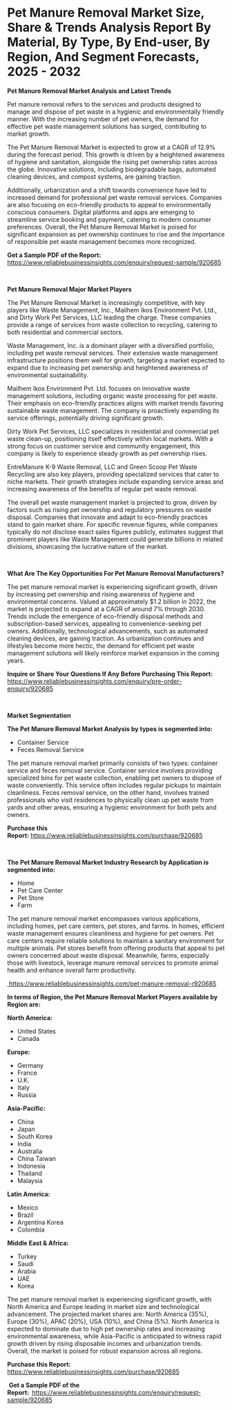 <p><h1>Pet Manure Removal Market Size, Share & Trends Analysis Report By Material, By Type, By End-user, By Region, And Segment Forecasts, 2025 - 2032</h1></p><p><strong>Pet Manure Removal Market Analysis and Latest Trends</strong></p>
<p><p>Pet manure removal refers to the services and products designed to manage and dispose of pet waste in a hygienic and environmentally friendly manner. With the increasing number of pet owners, the demand for effective pet waste management solutions has surged, contributing to market growth.</p><p>The Pet Manure Removal Market is expected to grow at a CAGR of 12.9% during the forecast period. This growth is driven by a heightened awareness of hygiene and sanitation, alongside the rising pet ownership rates across the globe. Innovative solutions, including biodegradable bags, automated cleaning devices, and compost systems, are gaining traction. </p><p>Additionally, urbanization and a shift towards convenience have led to increased demand for professional pet waste removal services. Companies are also focusing on eco-friendly products to appeal to environmentally conscious consumers. Digital platforms and apps are emerging to streamline service booking and payment, catering to modern consumer preferences. Overall, the Pet Manure Removal Market is poised for significant expansion as pet ownership continues to rise and the importance of responsible pet waste management becomes more recognized.</p></p>
<p><strong>Get a Sample PDF of the Report:&nbsp;</strong> <a href="https://www.reliablebusinessinsights.com/enquiry/request-sample/920685?utm_campaign=3073&utm_medium=2&utm_source=Github&utm_content=ia&utm_term=18042025&utm_id=pet-manure-removal">https://www.reliablebusinessinsights.com/enquiry/request-sample/920685</a></p>
<p>&nbsp;</p>
<p><strong>Pet Manure Removal Major Market Players</strong></p>
<p><p>The Pet Manure Removal Market is increasingly competitive, with key players like Waste Management, Inc., Mailhem Ikos Environment Pvt. Ltd., and Dirty Work Pet Services, LLC leading the charge. These companies provide a range of services from waste collection to recycling, catering to both residential and commercial sectors.</p><p>Waste Management, Inc. is a dominant player with a diversified portfolio, including pet waste removal services. Their extensive waste management infrastructure positions them well for growth, targeting a market expected to expand due to increasing pet ownership and heightened awareness of environmental sustainability.</p><p>Mailhem Ikos Environment Pvt. Ltd. focuses on innovative waste management solutions, including organic waste processing for pet waste. Their emphasis on eco-friendly practices aligns with market trends favoring sustainable waste management. The company is proactively expanding its service offerings, potentially driving significant growth.</p><p>Dirty Work Pet Services, LLC specializes in residential and commercial pet waste clean-up, positioning itself effectively within local markets. With a strong focus on customer service and community engagement, this company is likely to experience steady growth as pet ownership rises.</p><p>EntreManure K-9 Waste Removal, LLC and Green Scoop Pet Waste Recycling are also key players, providing specialized services that cater to niche markets. Their growth strategies include expanding service areas and increasing awareness of the benefits of regular pet waste removal.</p><p>The overall pet waste management market is projected to grow, driven by factors such as rising pet ownership and regulatory pressures on waste disposal. Companies that innovate and adapt to eco-friendly practices stand to gain market share. For specific revenue figures, while companies typically do not disclose exact sales figures publicly, estimates suggest that prominent players like Waste Management could generate billions in related divisions, showcasing the lucrative nature of the market.</p></p>
<p>&nbsp;</p>
<p><strong>What Are The Key Opportunities For Pet Manure Removal Manufacturers?</strong></p>
<p><p>The pet manure removal market is experiencing significant growth, driven by increasing pet ownership and rising awareness of hygiene and environmental concerns. Valued at approximately $1.2 billion in 2022, the market is projected to expand at a CAGR of around 7% through 2030. Trends include the emergence of eco-friendly disposal methods and subscription-based services, appealing to convenience-seeking pet owners. Additionally, technological advancements, such as automated cleaning devices, are gaining traction. As urbanization continues and lifestyles become more hectic, the demand for efficient pet waste management solutions will likely reinforce market expansion in the coming years.</p></p>
<p><strong>Inquire or Share Your Questions If Any Before Purchasing This Report:</strong> <a href="https://www.reliablebusinessinsights.com/enquiry/pre-order-enquiry/920685?utm_campaign=3073&utm_medium=2&utm_source=Github&utm_content=ia&utm_term=18042025&utm_id=pet-manure-removal">https://www.reliablebusinessinsights.com/enquiry/pre-order-enquiry/920685</a></p>
<p>&nbsp;</p>
<p><strong>Market Segmentation</strong></p>
<p><strong>The Pet Manure Removal Market Analysis by types is segmented into:</strong></p>
<p><ul><li>Container Service</li><li>Feces Removal Service</li></ul></p>
<p><p>The pet manure removal market primarily consists of two types: container service and feces removal service. Container service involves providing specialized bins for pet waste collection, enabling pet owners to dispose of waste conveniently. This service often includes regular pickups to maintain cleanliness. Feces removal service, on the other hand, involves trained professionals who visit residences to physically clean up pet waste from yards and other areas, ensuring a hygienic environment for both pets and owners.</p></p>
<p><strong>Purchase this Report:&nbsp;</strong><a href="https://www.reliablebusinessinsights.com/purchase/920685?utm_campaign=3073&utm_medium=2&utm_source=Github&utm_content=ia&utm_term=18042025&utm_id=pet-manure-removal">https://www.reliablebusinessinsights.com/purchase/920685</a></p>
<p>&nbsp;</p>
<p><strong>The Pet Manure Removal Market Industry Research by Application is segmented into:</strong></p>
<p><ul><li>Home</li><li>Pet Care Center</li><li>Pet Store</li><li>Farm</li></ul></p>
<p><p>The pet manure removal market encompasses various applications, including homes, pet care centers, pet stores, and farms. In homes, efficient waste management ensures cleanliness and hygiene for pet owners. Pet care centers require reliable solutions to maintain a sanitary environment for multiple animals. Pet stores benefit from offering products that appeal to pet owners concerned about waste disposal. Meanwhile, farms, especially those with livestock, leverage manure removal services to promote animal health and enhance overall farm productivity.</p></p>
<p><a href="https://www.reliablebusinessinsights.com/pet-manure-removal-r920685?utm_campaign=3073&utm_medium=2&utm_source=Github&utm_content=ia&utm_term=18042025&utm_id=pet-manure-removal">&nbsp;https://www.reliablebusinessinsights.com/pet-manure-removal-r920685</a></p>
<p><strong>In terms of Region, the Pet Manure Removal Market Players available by Region are:</strong></p>
<p>
    <p> <strong> North America: </strong>
        <ul>
            <li>United States</li>
            <li>Canada</li>
        </ul>
        </p> 
    <p> <strong> Europe: </strong>
        <ul>
            <li>Germany</li>
            <li>France</li>
            <li>U.K.</li>
            <li>Italy</li>
            <li>Russia</li>
        </ul>
        </p> 
    <p> <strong> Asia-Pacific: </strong>
        <ul>
            <li>China</li>
            <li>Japan</li>
            <li>South Korea</li>
            <li>India</li>
            <li>Australia</li>
            <li>China Taiwan</li>
            <li>Indonesia</li>
            <li>Thailand</li>
            <li>Malaysia</li>
        </ul>
        </p> 
    <p> <strong> Latin America: </strong>
        <ul>
            <li>Mexico</li>
            <li>Brazil</li>
            <li>Argentina Korea</li>
            <li>Colombia</li>
        </ul>
        </p> 
    <p> <strong> Middle East & Africa: </strong>
        <ul>
            <li>Turkey</li>
            <li>Saudi</li>
            <li>Arabia</li>
            <li>UAE</li>
            <li>Korea</li>
        </ul>
    </p>
    </p>
<p><p>The pet manure removal market is experiencing significant growth, with North America and Europe leading in market size and technological advancement. The projected market shares are: North America (35%), Europe (30%), APAC (20%), USA (10%), and China (5%). North America is expected to dominate due to high pet ownership rates and increasing environmental awareness, while Asia-Pacific is anticipated to witness rapid growth driven by rising disposable incomes and urbanization trends. Overall, the market is poised for robust expansion across all regions.</p></p>
<p><strong>Purchase this Report: </strong><a href="https://www.reliablebusinessinsights.com/purchase/920685?utm_campaign=3073&utm_medium=2&utm_source=Github&utm_content=ia&utm_term=18042025&utm_id=pet-manure-removal">https://www.reliablebusinessinsights.com/purchase/920685</a></p>
<p>&nbsp;<strong>Get a Sample PDF of the Report:&nbsp;&nbsp;</strong><a href="https://www.reliablebusinessinsights.com/enquiry/request-sample/920685?utm_campaign=3073&utm_medium=2&utm_source=Github&utm_content=ia&utm_term=18042025&utm_id=pet-manure-removal">https://www.reliablebusinessinsights.com/enquiry/request-sample/920685</a></p>
<p><strong></strong></p>
<p><p></p><p></p><p></p></p>